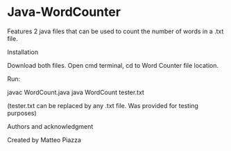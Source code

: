 # Java-WordCounter

Features 2 java files that can be used to count the number of words in a .txt file.

Installation

Download both files. Open cmd terminal, cd to Word Counter file location.

Run:

javac WordCount.java
java WordCount tester.txt

(tester.txt can be replaced by any .txt file. Was provided for testing purposes)


Authors and acknowledgment

Created by Matteo Piazza
